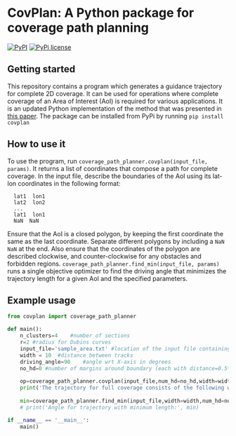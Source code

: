 # CovPlan: A Python package for coverage path planning

[![PyPI](https://img.shields.io/pypi/v/cc_pathplanner?color=blue&label=pypi)](https://pypi.org/project/covplan/0.1.0/)
[![PyPi license](https://img.shields.io/pypi/l/ansicolortags.svg)](https://pypi.org/project/cc-pathplanner/0.1.0/)


## Getting started
This repository contains a program which generates a guidance trajectory for complete 2D coverage. It can be used for operations where complete coverage of an Area of Interest (AoI) is required for various applications. It is an updated Python implementation of the method that was presented in [this paper](https://journals.sagepub.com/doi/full/10.5772/56248).
The package can be installed from PyPi by running `pip install covplan`


## How to use it
To use the program, run `coverage_path_planner.covplan(input_file, params)`. It returns a list of coordinates that compose a path for complete coverage.
In the input file, describe the boundaries of the AoI using its lat-lon coordinates in the following format:  
```
  lat1  lon1
  lat2  lon2
  ...
  lat1  lon1
  NaN  NaN
```
Ensure that the AoI is a closed polygon, by keeping the first coordinate the same as the last coordinate. Separate different polygons by including a `NaN NaN` at the end. Also ensure that the coordinates of the polygon are described clockwise, and counter-clockwise for any obstacles and forbidden regions.
`coverage_path_planner.find_min(input_file, params)` runs a single objective optimizer to find the driving angle that minimizes the trajectory length for a given AoI and the specified parameters.

## Example usage
```python
from covplan import coverage_path_planner

def main():
	n_clusters=4	#number of sections
	r=2	#radius for Dubins curves
	input_file='sample_area.txt' #location of the input file containing coordinates of the field
	width = 10	#distance between tracks
	driving_angle=90	#angle wrt X-axis in degrees
	no_hd=0	#number of margins around boundary (each with distance=0.5*width) if needed, otherwise 0
	
	op=coverage_path_planner.covplan(input_file,num_hd=no_hd,width=width,theta=driving_angle,num_clusters=n_clusters,radius=r,visualize=False) # returns list of waypoint coordinates composing full trajectory for coverage
	print('The trajectory for full coverage consists of the following waypoints:',op)
	
	min=coverage_path_planner.find_min(input_file,width=width,num_hd=no_hd,num_clusters=n_clusters,radius=r,verbose=True)  # runs optimizer and returns angle corresponding to minimum path length
	# print('Angle for trajectory with minimum length:', min)

if __name__ == '__main__':
	main()
```
